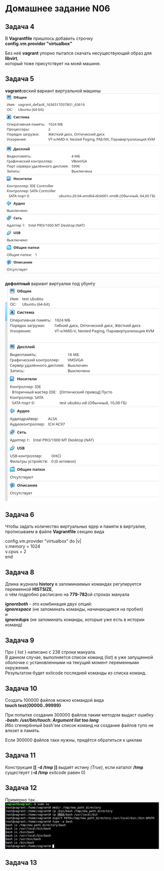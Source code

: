 Домашнее задание N06
====================

Задача 4
--------

В **Vagrantfile** пришлось добавить строчку  
**config.vm.provider "virtualbox"**  
  
Без неё **vagrant** упорно пытался скачать несуществующий образ для **libvirt**,  
который тоже присутствует на моей машине.

Задача 5
--------

**vagrant**овский вариант виртуальной машины  
![Vagrant_Ubuntu](/dz06/pic/Vagrant_VM_settings.png)
  

**дефолтный** вариант виртуалки под убунту  
![Default_Ubuntu](/dz06/pic/Default_VM_settings.png)
  

Задача 6
--------

Чтобы задать количество виртуальных ядер и памяти в виртуалке,  
прописываем в файле **Vagrantfile** секцию вида
  
 config.vm.provider "virtualbox" do |v|  
    v.memory = 1024  
    v.cpus = 2  
 end  

Задача 8
--------

Длина журнала **history** в запоминаемых командах регулируется переменной **HISTSIZE**,  
о чём подробно расписано на **779-782**ой строках мануала  
  
***ignoreboth*** - это комбинация двух опций:  
***ignorespace*** (не запоминать команды, начинающиеся на пробел)  
и  
***ignoredups*** (не запоминать команды, которые уже есть в истории команд)  

Задача 9
--------

Про { list } написано с 238 строки мануала.  
В данном случае,  выполняется список команд (list) в уже запущенной оболочке с установленными на текущий момент переменными окружения.  
Результатом будет exitcode последней команды из списка команд.

Задача 10
---------

Создать 100000 файлов можно командой вида  
**touch test{00000..99999}**  

При попытке создания 300000 файлов таким методом выдаст ошибку  
***-bash: /usr/bin/touch: Argument list too long***  
Ибо сгенерённый bash'ем список команд на создание файлов тупо не влезет в память.  
  
Если 300000 файлов таки нужны, придётся обратиться к циклам  

Задача 11
---------

Конструкция **[[ -d /tmp ]]** выдаёт истину *(True)*, если каталог **/tmp** существует (**-d /tmp** exitcode равен 0)

Задача 12
---------

Примерно так...
![bash_path](/dz06/pic/bash_path.png)

Задача 13
---------


